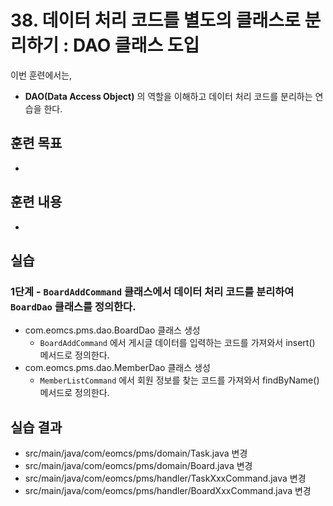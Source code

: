 # 38. 데이터 처리 코드를 별도의 클래스로 분리하기 : DAO 클래스 도입

이번 훈련에서는,
- **DAO(Data Access Object)** 의 역할을 이해하고 데이터 처리 코드를 분리하는 연습을 한다.


## 훈련 목표
-

## 훈련 내용
-

## 실습

### 1단계 - `BoardAddCommand` 클래스에서 데이터 처리 코드를 분리하여 `BoardDao` 클래스를 정의한다.

- com.eomcs.pms.dao.BoardDao 클래스 생성
  - `BoardAddCommand` 에서 게시글 데이터를 입력하는 코드를 가져와서 insert() 메서드로 정의한다.
- com.eomcs.pms.dao.MemberDao 클래스 생성
  - `MemberListCommand` 에서 회원 정보를 찾는 코드를 가져와서 findByName() 메서드로 정의한다.



## 실습 결과
- src/main/java/com/eomcs/pms/domain/Task.java 변경
- src/main/java/com/eomcs/pms/domain/Board.java 변경
- src/main/java/com/eomcs/pms/handler/TaskXxxCommand.java 변경
- src/main/java/com/eomcs/pms/handler/BoardXxxCommand.java 변경

